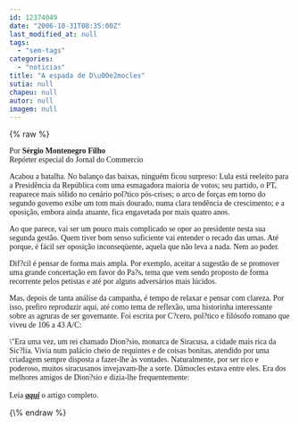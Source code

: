 ```yaml
---
id: 12374049
date: "2006-10-31T08:35:00Z"
last_modified_at: null
tags:
  - "sem-tags"
categories:
  - "noticias"
title: "A espada de D\u00e2mocles"
sutia: null
chapeu: null
autor: null
imagem: null
---
```

{\% raw %}
<p><P><FONT face=Verdana>Por <STRONG>Sérgio Montenegro Filho</STRONG><BR>Repórter especial do Jornal do Commercio</FONT></P></p>
<p><P><FONT face=Verdana>Acabou a batalha. No balanço das baixas, ninguém ficou surpreso: Lula está reeleito para a Presidência da República com uma esmagadora maioria de votos; seu partido, o PT, reaparece mais sólido no cenário pol?tico pós-crises; o arco de forças em torno do segundo governo exibe um tom mais dourado, numa clara tendência de crescimento; e a oposição, embora ainda atuante, fica engavetada por mais quatro anos.</FONT></P></p>
<p><P><FONT face=Verdana>Ao que parece, vai ser um pouco mais complicado se opor ao presidente nesta sua segunda gestão. Quem tiver bom senso suficiente vai entender o recado das urnas. Até porque, é fácil ser oposição inconseqüente, aquela que não leva a nada. Nem ao poder.</p>
<p> Dif?cil é pensar de forma mais ampla. Por exemplo, aceitar a sugestão de se promover uma grande concertação em favor do Pa?s, tema que vem sendo proposto de forma recorrente pelos petistas e até por alguns adversários mais lúcidos.</FONT></P></p>
<p><P><FONT face=Verdana>Mas, depois de tanta análise da campanha, é tempo de relaxar e pensar com clareza. Por isso, prefiro reproduzir aqui, até como tema de reflexão, uma historinha interessante sobre as agruras de ser governante. Foi escrita por C?cero, pol?tico e filósofo romano que viveu de 106 a 43 A/C:</FONT></P></p>
<p><P><FONT face=Verdana>\"Era uma vez, um rei chamado Dion?sio, monarca de Siracusa, a cidade mais rica da Sic?lia. Vivia num palácio cheio de requintes e de coisas bonitas, atendido por uma criadagem sempre disposta a fazer-lhe às vontades. Naturalmente, por ser rico e poderoso, muitos siracusanos invejavam-lhe a sorte. Dâmocles estava entre eles. Era dos melhores amigos de Dion?sio e dizia-lhe frequentemente:<BR>&nbsp;<BR>Leia <EM><STRONG><A href=\"https://jc3.uol.com.br/2006/10/30/not_122857.php\" target=_blank>aqui</A></STRONG></EM> o artigo completo.</FONT></P> </p>
{\% endraw %}